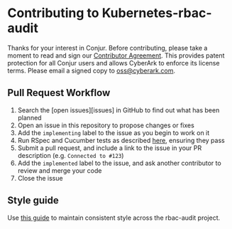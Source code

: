 # Contributing to Kubernetes-rbac-audit

Thanks for your interest in Conjur. Before contributing, please take a moment to read and sign our <a href="https://github.com/cyberark/conjur/blob/master/Contributing_OSS/CyberArk_Open_Source_Contributor_Agreement.pdf" download="conjur_contributor_agreement">Contributor Agreement</a>. This provides patent protection for all Conjur users and allows CyberArk to enforce its license terms. Please email a signed copy to <a href="oss@cyberark.com">oss@cyberark.com</a>.

## Pull Request Workflow

1. Search the [open issues][issues] in GitHub to find out what has been planned
2. Open an issue in this repository to propose changes or fixes
3. Add the `implementing` label to the issue as you begin to work on it
4. Run RSpec and Cucumber tests as described [here][tests], ensuring they pass
5. Submit a pull request, and include a link to the issue in your PR description (e.g. `Connected to #123`)
6. Add the `implemented` label to the issue, and ask another contributor to review and merge your code
7. Close the issue

## Style guide

Use [this guide][style] to maintain consistent style across the rbac-audit project.

[style]: STYLE.md
[tests]: README.md#Testing


